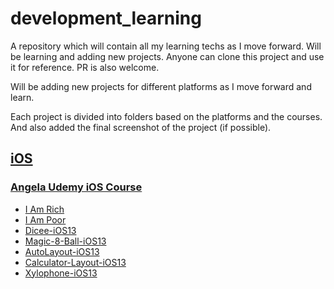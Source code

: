 # development_learning
A repository which will contain all my learning techs as I move forward. Will be learning and adding new projects. Anyone can clone this project and use it for reference. PR is also welcome.

Will be adding new projects for different platforms as I move forward and learn.

Each project is divided into folders based on the platforms and the courses. And also added the final screenshot of the project (if possible).

## [iOS](https://github.com/pradyotprksh/development_learning/tree/main/ios)

### [Angela Udemy iOS Course](https://github.com/pradyotprksh/development_learning/tree/main/ios/ios_angela_udemy) 
  - [I Am Rich](https://github.com/pradyotprksh/development_learning/tree/main/ios/ios_angela_udemy/i_am_rich)
  - [I Am Poor](https://github.com/pradyotprksh/development_learning/tree/main/ios/ios_angela_udemy/i_am_poor)
  - [Dicee-iOS13](https://github.com/pradyotprksh/development_learning/tree/main/ios/ios_angela_udemy/Dicee-iOS13)
  - [Magic-8-Ball-iOS13](https://github.com/pradyotprksh/development_learning/tree/main/ios/ios_angela_udemy/Magic-8-Ball-iOS13)
  - [AutoLayout-iOS13](https://github.com/pradyotprksh/development_learning/tree/main/ios/ios_angela_udemy/AutoLayout-iOS13)
  - [Calculator-Layout-iOS13](https://github.com/pradyotprksh/development_learning/tree/main/ios/ios_angela_udemy/Calculator-Layout-iOS13)
  - [Xylophone-iOS13](https://github.com/pradyotprksh/development_learning/tree/main/ios/ios_angela_udemy/Xylophone-iOS13)
